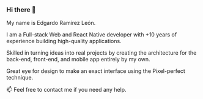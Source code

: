 ### Hi there 🖖

My name is Edgardo Ramírez León.

I am a Full-stack Web and React Native developer with +10 years of experience building high-quality applications.

Skilled in turning ideas into real projects by creating the architecture for the back-end, front-end, and mobile app entirely by my own.

Great eye for design to make an exact interface using the Pixel-perfect technique.


📫 Feel free to contact me if you need any help.
